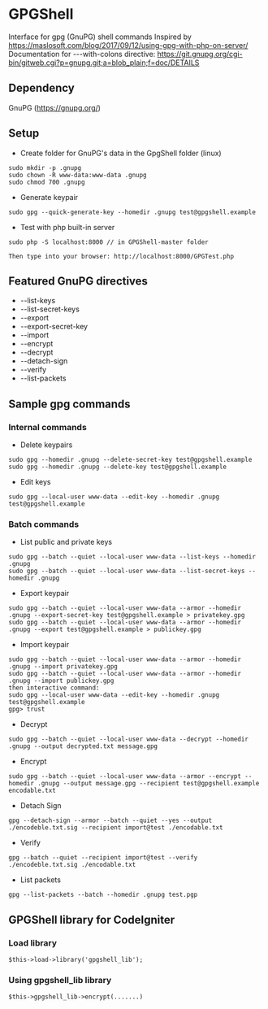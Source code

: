 # GPGShell
Interface for gpg (GnuPG) shell commands
Inspired by https://maslosoft.com/blog/2017/09/12/using-gpg-with-php-on-server/
Documentation for ---with-colons directive: https://git.gnupg.org/cgi-bin/gitweb.cgi?p=gnupg.git;a=blob_plain;f=doc/DETAILS

## Dependency 
GnuPG (https://gnupg.org/)
## Setup
- Create folder for GnuPG's data in the GpgShell folder (linux)
```
sudo mkdir -p .gnupg
sudo chown -R www-data:www-data .gnupg
sudo chmod 700 .gnupg
```
- Generate keypair
```
sudo gpg --quick-generate-key --homedir .gnupg test@gpgshell.example
```
- Test with php built-in server
```
sudo php -S localhost:8000 // in GPGShell-master folder

Then type into your browser: http://localhost:8000/GPGTest.php 
```
## Featured GnuPG directives
- --list-keys
- --list-secret-keys
- --export
- --export-secret-key
- --import
- --encrypt
- --decrypt
- --detach-sign
- --verify
- --list-packets
## Sample gpg commands
### Internal commands
- Delete keypairs
```
sudo gpg --homedir .gnupg --delete-secret-key test@gpgshell.example
sudo gpg --homedir .gnupg --delete-key test@gpgshell.example
```
- Edit keys
```
sudo gpg --local-user www-data --edit-key --homedir .gnupg test@gpgshell.example
```
### Batch commands
- List public and private keys
```
sudo gpg --batch --quiet --local-user www-data --list-keys --homedir .gnupg
sudo gpg --batch --quiet --local-user www-data --list-secret-keys --homedir .gnupg
```
- Export keypair
```
sudo gpg --batch --quiet --local-user www-data --armor --homedir .gnupg --export-secret-key test@gpgshell.example > privatekey.gpg
sudo gpg --batch --quiet --local-user www-data --armor --homedir .gnupg --export test@gpgshell.example > publickey.gpg
```
- Import keypair
```
sudo gpg --batch --quiet --local-user www-data --armor --homedir .gnupg --import privatekey.gpg
sudo gpg --batch --quiet --local-user www-data --armor --homedir .gnupg --import publickey.gpg
then interactive command:
sudo gpg --local-user www-data --edit-key --homedir .gnupg test@gpgshell.example
gpg> trust
```
- Decrypt
```
sudo gpg --batch --quiet --local-user www-data --decrypt --homedir .gnupg --output decrypted.txt message.gpg
```
- Encrypt
```
sudo gpg --batch --quiet --local-user www-data --armor --encrypt --homedir .gnupg --output message.gpg --recipient test@gpgshell.example encodable.txt
```
- Detach Sign
```
gpg --detach-sign --armor --batch --quiet --yes --output  ./encodeble.txt.sig --recipient import@test ./encodable.txt
```
- Verify
```
gpg --batch --quiet --recipient import@test --verify ./encodeble.txt.sig ./encodable.txt
```
- List packets
```
gpg --list-packets --batch --homedir .gnupg test.pgp
```
## GPGShell library for CodeIgniter
### Load library
```
$this->load->library('gpgshell_lib');
```
### Using gpgshell_lib library
```
$this->gpgshell_lib->encrypt(.......)
```

